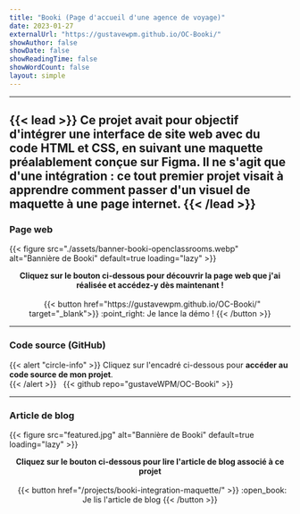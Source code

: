 ```yaml
---
title: "Booki (Page d'accueil d'une agence de voyage)"
date: 2023-01-27
externalUrl: "https://gustavewpm.github.io/OC-Booki/"
showAuthor: false
showDate: false
showReadingTime: false
showWordCount: false
layout: simple
---
```


---
{{< lead >}}
Ce projet avait pour objectif d'**intégrer une interface de site web avec du code HTML et CSS**, en suivant une maquette préalablement conçue sur Figma.
**Il ne s'agit que d'une intégration** : ce tout premier projet visait à apprendre comment passer d'un visuel de maquette à une page internet. 
{{< /lead >}}
---

### Page web

<div class="wpm blog-post-illustration-figure is-resized centered-figcaption">
{{< figure
    src="./assets/banner-booki-openclassrooms.webp"
    alt="Bannière de Booki"
    default=true
    loading="lazy"
>}}
</div>

<p align="center">
<strong>Cliquez sur le bouton ci-dessous pour découvrir la page web que j'ai réalisée et accédez-y dès maintenant !</strong><br /><br />
&nbsp;
{{< button href="https://gustavewpm.github.io/OC-Booki/" target="_blank">}}
:point_right: Je lance la démo !
{{< /button >}}
</p>

---

### Code source (GitHub)

{{< alert "circle-info" >}}
Cliquez sur l'encadré ci-dessous pour **accéder au code source de mon projet**.  
{{< /alert >}}
&nbsp;
{{< github repo="gustaveWPM/OC-Booki" >}}

---

### Article de blog

<div class="wpm blog-post-illustration-figure is-resized centered-figcaption">
{{< figure
    src="featured.jpg"
    alt="Bannière de Booki"
    default=true
    loading="lazy"
>}}
</div>

<p align="center">
<strong>Cliquez sur le bouton ci-dessous pour lire l'article de blog associé à ce projet</strong><br /><br />
&nbsp;
{{< button href="/projects/booki-integration-maquette/" >}}
:open_book: Je lis l'article de blog
{{< /button >}}
</p>
